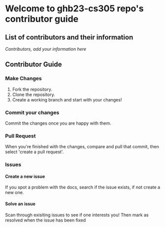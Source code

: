 # Welcome to ghb23-cs305 repo's contributor guide
## List of contributors and their information
*Contributors, add your information here*
## Contributor Guide
### Make Changes 

1. Fork the repository.
2. Clone the repository. 
3. Create a working branch and start with your changes!

### Commit your changes

Commit the changes once you are happy with them.

### Pull Request

When you're finished with the changes, compare and pull that commit, then select 'create a pull request'.

### Issues

#### Create a new issue

If you spot a problem with the docs, search if the issue exists, if not create a new one.
#### Solve an issue

Scan through exisiting issues to see if one interests you! Then mark as resolved when the issue has been fixed

